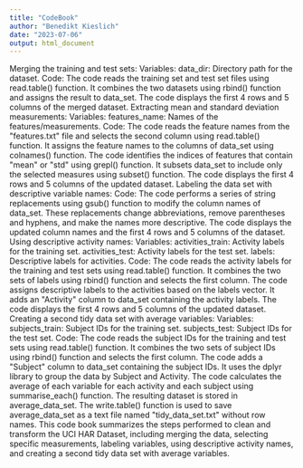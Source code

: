```yaml
---
title: "CodeBook"
author: "Benedikt Kieslich"
date: "2023-07-06"
output: html_document
---
```


Merging the training and test sets:
Variables:
data_dir: Directory path for the dataset.
Code:
The code reads the training set and test set files using read.table() function.
It combines the two datasets using rbind() function and assigns the result to data_set.
The code displays the first 4 rows and 5 columns of the merged dataset.
Extracting mean and standard deviation measurements:
Variables:
features_name: Names of the features/measurements.
Code:
The code reads the feature names from the "features.txt" file and selects the second column using read.table() function.
It assigns the feature names to the columns of data_set using colnames() function.
The code identifies the indices of features that contain "mean" or "std" using grepl() function.
It subsets data_set to include only the selected measures using subset() function.
The code displays the first 4 rows and 5 columns of the updated dataset.
Labeling the data set with descriptive variable names:
Code:
The code performs a series of string replacements using gsub() function to modify the column names of data_set.
These replacements change abbreviations, remove parentheses and hyphens, and make the names more descriptive.
The code displays the updated column names and the first 4 rows and 5 columns of the dataset.
Using descriptive activity names:
Variables:
activities_train: Activity labels for the training set.
activities_test: Activity labels for the test set.
labels: Descriptive labels for activities.
Code:
The code reads the activity labels for the training and test sets using read.table() function.
It combines the two sets of labels using rbind() function and selects the first column.
The code assigns descriptive labels to the activities based on the labels vector.
It adds an "Activity" column to data_set containing the activity labels.
The code displays the first 4 rows and 5 columns of the updated dataset.
Creating a second tidy data set with average variables:
Variables:
subjects_train: Subject IDs for the training set.
subjects_test: Subject IDs for the test set.
Code:
The code reads the subject IDs for the training and test sets using read.table() function.
It combines the two sets of subject IDs using rbind() function and selects the first column.
The code adds a "Subject" column to data_set containing the subject IDs.
It uses the dplyr library to group the data by Subject and Activity.
The code calculates the average of each variable for each activity and each subject using summarise_each() function.
The resulting dataset is stored in average_data_set.
The write.table() function is used to save average_data_set as a text file named "tidy_data_set.txt" without row names.
This code book summarizes the steps performed to clean and transform the UCI HAR Dataset, including merging the data, selecting specific measurements, labeling variables, using descriptive activity names, and creating a second tidy data set with average variables.